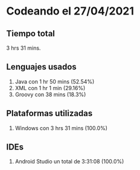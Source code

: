 # Codeando el 27/04/2021

## Tiempo total
3 hrs 31 mins.

## Lenguajes usados
1. Java con 1 hr 50 mins (52.54%)
1. XML con 1 hr 1 min (29.16%)
1. Groovy con 38 mins (18.3%)

## Plataformas utilizadas
1. Windows con 3 hrs 31 mins (100.0%)

## IDEs
1. Android Studio un total de 3:31:08 (100.0%)
